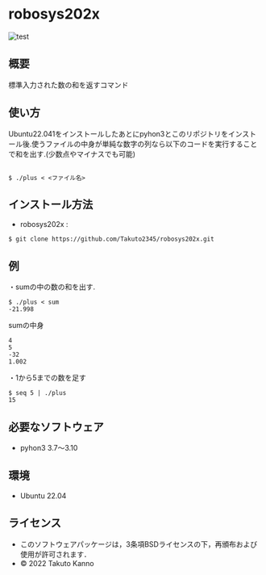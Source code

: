 
# robosys202x
![test](https://github.com/Takuto2345/robosys202x/actions/workflows/test.yml/badge.svg)

## 概要
標準入力された数の和を返すコマンド



## 使い方
Ubuntu22.041をインストールしたあとにpyhon3とこのリポジトリをインストール後.使うファイルの中身が単純な数字の列なら以下のコードを実行することで和を出す.(少数点やマイナスでも可能)
```

$ ./plus < <ファイル名> 
```

## インストール方法

* robosys202x :
```
$ git clone https://github.com/Takuto2345/robosys202x.git
```

## 例
・sumの中の数の和を出す.

```
$ ./plus < sum
-21.998
```
 sumの中身
````
4
5
-32
1.002
````



・1から5までの数を足す

```
$ seq 5 | ./plus
15
```
## 必要なソフトウェア
* pyhon3  3.7～3.10

## 環境
* Ubuntu 22.04

## ライセンス

  * このソフトウェアパッケージは，3条項BSDライセンスの下，再頒布および使用が許可されます．
  * © 2022 Takuto Kanno
